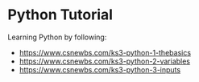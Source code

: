# Python Tutorial

Learning Python by following: 
- https://www.csnewbs.com/ks3-python-1-thebasics
- https://www.csnewbs.com/ks3-python-2-variables
- https://www.csnewbs.com/ks3-python-3-inputs

